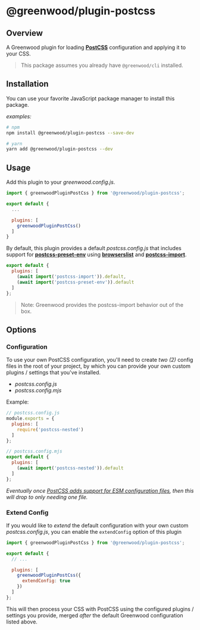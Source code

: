 # @greenwood/plugin-postcss

## Overview

A Greenwood plugin for loading [**PostCSS**](https://postcss.org/) configuration and applying it to your CSS.

> This package assumes you already have `@greenwood/cli` installed.

## Installation

You can use your favorite JavaScript package manager to install this package.

_examples:_
```bash
# npm
npm install @greenwood/plugin-postcss --save-dev

# yarn
yarn add @greenwood/plugin-postcss --dev
```

## Usage

Add this plugin to your _greenwood.config.js_.

```javascript
import { greenwoodPluginPostCss } from '@greenwood/plugin-postcss';

export default {
  ...

  plugins: [
    greenwoodPluginPostCss()
  ]
}
```

By default, this plugin provides a default _postcss.config.js_ that includes support for [**postcss-preset-env**](https://github.com/csstools/postcss-preset-env) using [**browserslist**](https://github.com/browserslist/browserslist) and [**postcss-import**](https://www.npmjs.com/package/postcss-import).

```javascript
export default {
  plugins: [
    (await import('postcss-import')).default,
    (await import('postcss-preset-env')).default
  ]
};
```

> Note: Greenwood provides the postcss-import behavior out of the box.

## Options

### Configuration

To use your own PostCSS configuration, you'll need to create _two (2)_ config files in the root of your project, by which you can provide your own custom plugins / settings that you've installed.
- _postcss.config.js_
- _postcss.config.mjs_

Example:

```javascript
// postcss.config.js
module.exports = {
  plugins: [
    require('postcss-nested')
  ]
};

// postcss.config.mjs
export default {
  plugins: [
    (await import('postcss-nested')).default
  ]
};
```

_Eventually once [PostCSS adds support for ESM configuration files](https://github.com/postcss/postcss-cli/issues/387), then this will drop to only needing one file._

### Extend Config

If you would like to _extend_ the default configuration with your own custom _postcss.config.js_, you can enable the `extendConfig` option of this plugin
```js
import { greenwoodPluginPostCss } from '@greenwood/plugin-postcss';

export default {
  // ...

  plugins: [
    greenwoodPluginPostCss({
      extendConfig: true
    })
  ]
};
```

This will then process your CSS with PostCSS using the configured plugins / settings you provide, merged _after_ the default Greenwood configuration listed above.
